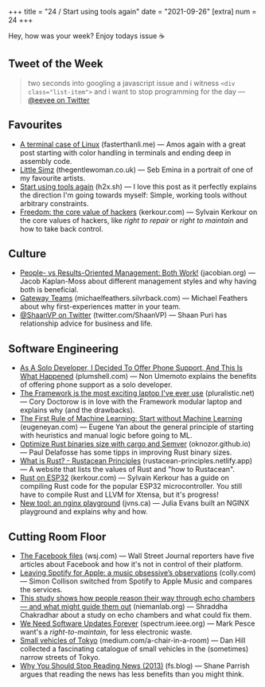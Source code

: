 +++
title = "24 / Start using tools again"
date = "2021-09-26"
[extra]
num = 24
+++

Hey, how was your week? Enjoy todays issue ☕️

## Tweet of the Week
> two seconds into googling a javascript issue and i witness `<div class="list-item">` and i want to stop programming for the day
> — [@eevee on Twitter](https://twitter.com/eevee/status/1441951092669964288)

## Favourites
* [A terminal case of Linux](https://fasterthanli.me/articles/a-terminal-case-of-linux) (fasterthanli.me) — Amos again with a great post starting with color handling in terminals and ending deep in assembly code. 
* [Little Simz](https://thegentlewoman.co.uk/library/little-simz) (thegentlewoman.co.uk) — Seb Emina in a portrait of one of my favourite artists.
* [Start using tools again](https://h2x.sh/apple/) (h2x.sh) — I love this post as it perfectly explains the direction I'm going towards myself: Simple, working tools without arbitrary constraints.
* [Freedom: the core value of hackers](https://kerkour.com/blog/freedom-the-core-value-of-hackers/) (kerkour.com) — Sylvain Kerkour on the core values of hackers, like _right to repair_ or _right to maintain_ and how to take back control.

## Culture
* [People- vs Results-Oriented Management: Both Work!](https://jacobian.org/2021/sep/22/people-or-results-oriented/) (jacobian.org) — Jacob Kaplan-Moss about different management styles and why having both is beneficial.
* [Gateway Teams](https://michaelfeathers.silvrback.com/gateway-teams) (michaelfeathers.silvrback.com) — Michael Feathers about why first-experiences matter in your team.
* [@ShaanVP on Twitter](https://mobile.twitter.com/ShaanVP/status/1429496148297883656) (twitter.com/ShaanVP) — Shaan Puri has relationship advice for business and life.

## Software Engineering
* [As A Solo Developer, I Decided To Offer Phone Support, And This Is What Happened](http://plumshell.com/2017/11/30/as-a-solo-app-developer-i-decided-to-offer-phone-support-and-this-is-what-happened/) (plumshell.com) — Non Umemoto explains the benefits of offering phone support as a solo developer.
* [The Framework is the most exciting laptop I've ever use](https://pluralistic.net/2021/09/21/monica-byrne/#think-different) (pluralistic.net) — Cory Doctorow is in love with the Framework modular laptop and explains why (and the drawbacks).
* [The First Rule of Machine Learning: Start without Machine Learning](https://eugeneyan.com/writing/first-rule-of-ml/) (eugeneyan.com) — Eugene Yan about the general principle of starting with heuristics and manual logic before going to ML.
* [Optimize Rust binaries size with cargo and Semver](https://oknozor.github.io/blog/optimize-rust-binary-size/) (oknozor.github.io) — Paul Delafosse has some tipps in improving Rust binary sizes.
* [What is Rust? - Rustacean Principles](https://rustacean-principles.netlify.app/what_is_rust.html) (rustacean-principles.netlify.app) — A website that lists the values of Rust and "how to Rustacean".
* [Rust on ESP32](https://kerkour.com/blog/rust-on-esp32/) (kerkour.com) — Sylvain Kerkour has a guide on compiling Rust code for the popular ESP32 microcontroller. You still have to compile Rust and LLVM for Xtensa, but it's progress!
* [New tool: an nginx playground](https://jvns.ca/blog/2021/09/24/new-tool--an-nginx-playground/) (jvns.ca) — Julia Evans built an NGINX playground and explains why and how.

## Cutting Room Floor
* [The Facebook files](https://www.wsj.com/articles/the-facebook-files-11631713039) (wsj.com) — Wall Street Journal reporters have five articles about Facebook and how it's not in control of their platform.
* [Leaving Spotify for Apple: a music obsessive’s observations](https://colly.com/articles/leaving-spotify-for-apple) (colly.com) — Simon Collison switched from Spotify to Apple Music and compares the services.
* [This study shows how people reason their way through echo chambers — and what might guide them out](https://www.niemanlab.org/2021/09/this-study-shows-how-people-reason-their-way-through-echo-chambers-and-what-might-guide-them-out/) (niemanlab.org) — Shraddha Chakradhar about a study on echo chambers and what could fix them.
* [We Need Software Updates Forever](https://spectrum.ieee.org/we-need-software-updates-forever) (spectrum.ieee.org) — Mark Pesce want's a _right-to-maintain_, for less electronic waste.
* [Small vehicles of Tokyo](https://medium.com/a-chair-in-a-room/small-vehicles-of-tokyo-7cdda49c2bf8) (medium.com/a-chair-in-a-room) — Dan Hill collected a fascinating catalogue of small vehicles in the (sometimes) narrow streets of Tokyo.
* [Why You Should Stop Reading News (2013)](https://fs.blog/2013/12/stop-reading-news/) (fs.blog) — Shane Parrish argues that reading the news has less benefits than you might think.